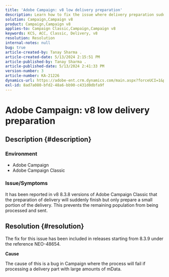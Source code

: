 ```yaml
---
title: 'Adobe Campaign: v8 low delivery preparation'
description: Learn how to fix the issue where delivery preparation suddenly finishes, only preparing a small portion of the delivery.
solution: Campaign,Campaign v8
product: Campaign,Campaign v8
applies-to: Campaign Classic,Campaign,Campaign v8
keywords: KCS, ACC, Classic, Delivery, v8
resolution: Resolution
internal-notes: null
bug: true
article-created-by: Tanay Sharma .
article-created-date: 5/13/2024 2:15:51 PM
article-published-by: Tanay Sharma .
article-published-date: 5/13/2024 2:41:33 PM
version-number: 3
article-number: KA-21226
dynamics-url: https://adobe-ent.crm.dynamics.com/main.aspx?forceUCI=1&pagetype=entityrecord&etn=knowledgearticle&id=c1e55a47-3311-ef11-9f8a-6045bd02b206
exl-id: 8ad7a080-bfd2-48a6-bb90-c431d0dbfa9f
---
```

# Adobe Campaign: v8 low delivery preparation

## Description {#description}


### Environment

- Adobe Campaign
- Adobe Campaign Classic


### Issue/Symptoms

It has been reported in v8 8.3.8 versions of Adobe Campaign Classic that the preparation of delivery will suddenly finish but only prepare a small portion of the delivery. This prevents the remaining population from being processed and sent.


## Resolution {#resolution}


The fix for this issue has been included in releases starting from 8.3.9 under the reference NEO-48654.

<b>Cause</b>

The cause of this is a bug in Campaign where the process will fail if processing a delivery part with large amounts of mData.

